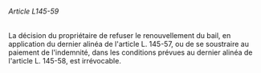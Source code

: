 ###### Article L145-59

La décision du propriétaire de refuser le renouvellement du bail, en application du dernier alinéa de l'article L. 145-57, ou de se soustraire au paiement de l'indemnité, dans les conditions prévues au dernier alinéa de l'article L. 145-58, est irrévocable.

